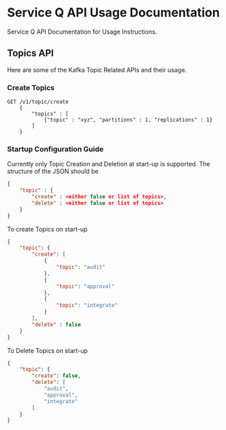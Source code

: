 # Service Q API Usage Documentation

Service Q API Documentation for Usage Instructions.

## Topics API

Here are some of the Kafka Topic Related APIs and their usage.

### Create Topics
```
GET /v1/topic/create
    {
        "topics" : [
            {"topic" : "xyz", "partitions" : 1, "replications" : 1}
        ]
    }
```

### Startup Configuration Guide

Currently only Topic Creation and Deletion at start-up is supported. 
The structure of the JSON should be
```json
{
    "topic" : {
        "create" : <either false or list of topics>,
        "delete" : <either false or list of topics>
    }
}
```
To create Topics on start-up
```json
{
    "topic": {
        "create": [
            {
                "topic": "audit"
            },
            {
                "topic": "approval"
            },
            {
                "topic": "integrate"
            }
        ],
        "delete" : false
    }
}
```
To Delete Topics on start-up
```json
{
    "topic": {
        "create": false,
        "delete": [
            "audit",
            "approval",
            "integrate"
        ]
    }
}
```